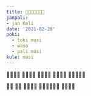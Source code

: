 ```yaml
---
title: 󱥴󱤞󱥍󱦗󱥩󱤼󱦘
janpali:
- jan Keli
date: '2021-02-28'
poki:
  - toki musi
  - waso
  - pali musi
kule: musi
---
```

󱥴󱥍󱤕󱥦
󱥴󱥍󱥩󱥚
󱥩󱥞󱤄󱤡
󱥜󱤞󱤬󱥚
󱤧󱤖󱥧󱤭󱥞

󱥴󱤨 󱥴󱥔
󱥞󱥩󱤬󱤄
󱤧󱥌󱤉󱤝󱥗󱥔
󱥩󱤏󱥔󱤴
